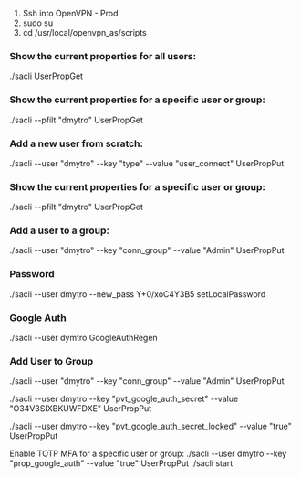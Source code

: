 1. Ssh into OpenVPN - Prod
2. sudo su
3. cd /usr/local/openvpn_as/scripts


### Show the current properties for all users:
./sacli UserPropGet

### Show the current properties for a specific user or group:
./sacli --pfilt "dmytro" UserPropGet

### Add a new user from scratch:
./sacli --user "dmytro" --key "type" --value "user_connect" UserPropPut

### Show the current properties for a specific user or group:
./sacli --pfilt "dmytro" UserPropGet

### Add a user to a group:
./sacli --user "dmytro" --key "conn_group" --value "Admin" UserPropPut


### Password
./sacli --user dmytro --new_pass Y+0/xoC4Y3B5 setLocalPassword


### Google Auth
./sacli --user dymtro GoogleAuthRegen

### Add User to Group
./sacli --user "dmytro" --key "conn_group" --value "Admin" UserPropPut

./sacli --user dmytro --key "pvt_google_auth_secret" --value "O34V3SIXBKUWFDXE" UserPropPut

./sacli --user dmytro --key "pvt_google_auth_secret_locked" --value "true" UserPropPut

Enable TOTP MFA for a specific user or group:
./sacli --user dmytro --key "prop_google_auth" --value "true" UserPropPut
./sacli start